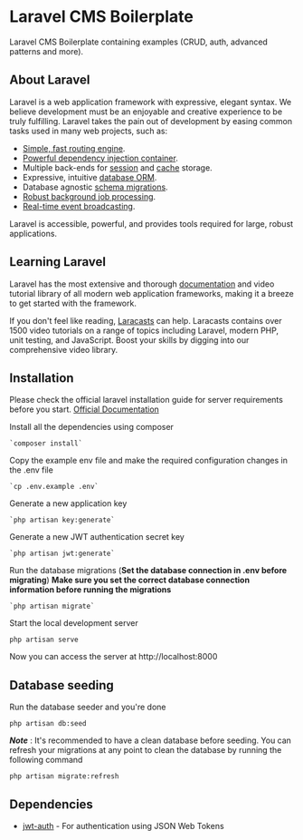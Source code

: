 # Laravel CMS Boilerplate
Laravel CMS Boilerplate containing examples (CRUD, auth, advanced patterns and more).

## About Laravel

Laravel is a web application framework with expressive, elegant syntax. We believe development must be an enjoyable and creative experience to be truly fulfilling. Laravel takes the pain out of development by easing common tasks used in many web projects, such as:

- [Simple, fast routing engine](https://laravel.com/docs/routing).
- [Powerful dependency injection container](https://laravel.com/docs/container).
- Multiple back-ends for [session](https://laravel.com/docs/session) and [cache](https://laravel.com/docs/cache) storage.
- Expressive, intuitive [database ORM](https://laravel.com/docs/eloquent).
- Database agnostic [schema migrations](https://laravel.com/docs/migrations).
- [Robust background job processing](https://laravel.com/docs/queues).
- [Real-time event broadcasting](https://laravel.com/docs/broadcasting).

Laravel is accessible, powerful, and provides tools required for large, robust applications.

## Learning Laravel

Laravel has the most extensive and thorough [documentation](https://laravel.com/docs) and video tutorial library of all modern web application frameworks, making it a breeze to get started with the framework.

If you don't feel like reading, [Laracasts](https://laracasts.com) can help. Laracasts contains over 1500 video tutorials on a range of topics including Laravel, modern PHP, unit testing, and JavaScript. Boost your skills by digging into our comprehensive video library.

## Installation

Please check the official laravel installation guide for server requirements before you start. [Official Documentation](https://laravel.com/docs/7.x/installation)

Install all the dependencies using composer
    
    `composer install`
    
Copy the example env file and make the required configuration changes in the .env file
    
    `cp .env.example .env`
    
Generate a new application key
    
    `php artisan key:generate`
    
Generate a new JWT authentication secret key
    
    `php artisan jwt:generate`
    
Run the database migrations (**Set the database connection in .env before migrating**)
**Make sure you set the correct database connection information before running the migrations**
    
    `php artisan migrate`
    
    
Start the local development server

    php artisan serve
    
Now you can access the server at http://localhost:8000

## Database seeding

Run the database seeder and you're done

    php artisan db:seed
    
***Note*** : It's recommended to have a clean database before seeding. You can refresh your migrations at any point to clean the database by running the following command
    
    php artisan migrate:refresh
    
 ## Dependencies
 - [jwt-auth](https://github.com/tymondesigns/jwt-auth) - For authentication using JSON Web Tokens

